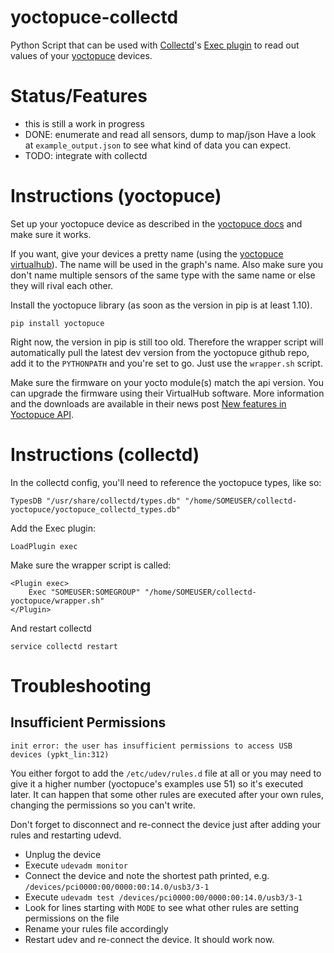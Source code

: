 
yoctopuce-collectd
==================

Python Script that can be used with [Collectd](https://collectd.org/)'s
[Exec plugin](https://collectd.org/wiki/index.php/Plugin:Exec) to read out
values of your [yoctopuce](https://yoctopuce.com) devices.

Status/Features
===============

* this is still a work in progress
* DONE: enumerate and read all sensors, dump to map/json
  Have a look at `example_output.json` to see what kind of data you can expect.
* TODO: integrate with collectd

Instructions (yoctopuce)
========================

Set up your yoctopuce device as described in the
[yoctopuce docs](https://www.yoctopuce.com/EN/products/virtualhub/doc/VIRTHUB0.usermanual.html)
and make sure it works.

If you want, give your devices a pretty name (using the
[yoctopuce virtualhub](https://www.yoctopuce.com/EN/virtualhub.php)). The
name will be used in the graph's name. Also make sure you don't name multiple
sensors of the same type with the same name or else they will rival each other.

Install the yoctopuce library (as soon as the version in pip is at least
1.10).

	pip install yoctopuce

Right now, the version in pip is still too old. Therefore the wrapper script
will automatically pull the latest dev version from the yoctopuce github repo,
add it to the `PYTHONPATH` and you're set to go. Just use the `wrapper.sh`
script.

Make sure the firmware on your yocto module(s) match the api version. You
can upgrade the firmware using their VirtualHub software. More information and
the downloads are available in their news post
[New features in Yoctopuce API](http://www.yoctopuce.com/EN/article/new-features-in-yoctopuce-api).

Instructions (collectd)
=======================

In the collectd config, you'll need to reference the yoctopuce types, like so:

    TypesDB "/usr/share/collectd/types.db" "/home/SOMEUSER/collectd-yoctopuce/yoctopuce_collectd_types.db"

Add the Exec plugin:

    LoadPlugin exec

Make sure the wrapper script is called:

    <Plugin exec>
        Exec "SOMEUSER:SOMEGROUP" "/home/SOMEUSER/collectd-yoctopuce/wrapper.sh"
    </Plugin>

And restart collectd

    service collectd restart


Troubleshooting
===============

Insufficient Permissions
------------------------

    init error: the user has insufficient permissions to access USB devices (ypkt_lin:312)

You either forgot to add the `/etc/udev/rules.d` file at all or you may need
to give it a higher number (yoctopuce's examples use 51) so it's executed
later. It can happen that some other rules are executed after your own rules,
changing the permissions so you can't write.

Don't forget to disconnect and re-connect the device just after adding your
rules and restarting udevd.

* Unplug the device
* Execute `udevadm monitor`
* Connect the device and note the shortest path printed, e.g. `/devices/pci0000:00/0000:00:14.0/usb3/3-1`
* Execute `udevadm test /devices/pci0000:00/0000:00:14.0/usb3/3-1`
* Look for lines starting with `MODE` to see what other rules are setting permissions on the file
* Rename your rules file accordingly
* Restart udev and re-connect the device. It should work now.
